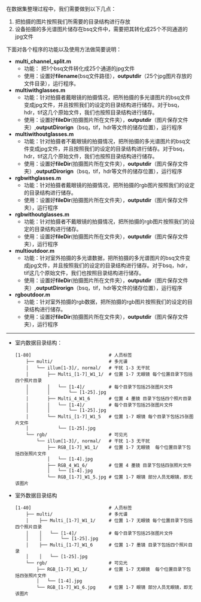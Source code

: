 

在数据集整理过程中，我们需要做到以下几点：

1. 把拍摄的图片按照我们所需要的目录结构进行存放
2. 设备拍摄的多光谱图片储存在bsq文件中，需要把其转化成25个不同通道的jpg文件

下面对各个程序的功能以及使用方法做简要说明：

- **multi_channel_split.m**
  - 功能： 把1个bsq文件转化成25个通道的jpg文件
  - 使用：设置好**filename**(bsq文件路径），**outputdir**（25个jpg图片存放的文件目录），运行程序。
- **multiwithglasses.m**
  - 功能：针对拍摄者戴眼镜的拍摄情况，把所拍摄的多光谱图片的bsq文件变成jpg文件，并且按照我们的设定的目录结构进行储存。对于bsq，hdr，tif这几个原始文件，我们也按照目录结构进行储存。
  - 使用：设置好**fileDir**(拍摄图片所在文件夹），**outputdir**（图片保存文件夹）,**outputDirorign**（bsq，tif，hdr等文件的储存位置），运行程序
- **multiwithoutglasses.m**
  - 功能：针对拍摄者不戴眼镜的拍摄情况，把所拍摄的多光谱图片的bsq文件变成jpg文件，并且按照我们的设定的目录结构进行储存。对于bsq，hdr，tif这几个原始文件，我们也按照目录结构进行储存。
  - 使用：设置好**fileDir**(拍摄图片所在文件夹），**outputdir**（图片保存文件夹）,**outputDirorign**（bsq，tif，hdr等文件的储存位置），运行程序
- **rgbwithglasses.m**
  - 功能：针对拍摄者戴眼镜的拍摄情况，把所拍摄的rgb图片按照我们的设定的目录结构进行储存。
  - 使用：设置好**fileDir**(拍摄图片所在文件夹），**outputdir**（图片保存文件夹），运行程序
- **rgbwithoutglasses.m**
  - 功能：针对拍摄者不戴眼镜的拍摄情况，把所拍摄的rgb图片按照我们的设定的目录结构进行储存。
  - 使用：设置好**fileDir**(拍摄图片所在文件夹），**outputdir**（图片保存文件夹），运行程序
- **multioutdoor.m**
  - 功能：针对室外拍摄的多光谱数据，把所拍摄的多光谱图片的bsq文件变成jpg文件，并且按照我们的设定的目录结构进行储存。对于bsq，hdr，tif这几个原始文件，我们也按照目录结构进行储存。
  - 使用：设置好**fileDir**(拍摄图片所在文件夹），**outputdir**（图片保存文件夹）,**outputDirorign**（bsq，tif，hdr等文件的储存位置），运行程序
- **rgboutdoor.m**
  - 功能：针对室外拍摄的rgb数据，把所拍摄的rgb图片按照我们的设定的目录结构进行储存。
  - 使用：设置好**fileDir**(拍摄图片所在文件夹），**outputdir**（图片保存文件夹），运行程序

----

- 室内数据目录结构：

  ```
  [1-80]                             # 人员标签
      ├── multi/                     # 多光谱
      │   └── illum[1-3]/, normal/   # 干扰 1-3 无干扰
      │       ├── Multi_[1-7]_W1_1/  # 位置 1-7 无眼镜 每个位置目录下包括四个照片目录
      │       │   └── [1-4]/         # 每个目录下包括25张图片文件
      │       │       └── [1-25].jpg
      │       ├── Multi_4_W1_6       # 位置 4 墨镜 目录下包括四个照片目录
      │       │   └── [1-4]/         # 每个目录下包括25张图片文件
      │       │       └── [1-25].jpg
      │       └── Multi_[1-7]_W1_5   # 位置 1-7 眼镜 每个目录下包括25张图片文件
      │           └── [1-25].jpg        
      └── rgb/                       # 可见光
          └── illum[1-3]/, normal/   # 干扰 1-3 无干扰
              ├── RGB_[1-7]_W1_1/    # 位置 1-7 无眼镜  每个位置目录下包括四张照片文件
              │   └── [1-4].jpg
              ├── RGB_4_W1_6/        # 位置 4 墨镜 目录下包括四张照片文件
              │   └── [1-4].jpg
              └── RGB_[1-7]_W1_5.jpg # 位置 1-7 眼镜 部分人员无眼镜，即无该图片
  ```

- 室外数据目录结构

  ```
  [1-40]                             # 人员标签
      ├── multi/                     # 多光谱
      │    ├── Multi_[1-7]_W1_1/     # 位置 1-7 无眼镜 每个位置目录下包括四个照片目录
      │    │   └── [1-4]/            # 每个目录下包括25张图片文件
      │    │       └── [1-25].jpg
      │    ├── Multi_[1-7]_W1_6      # 位置 1-7 墨镜 目录下包括四个照片目录
      │    │   └── [1-25].jpg   
      └── rgb/                       # 可见光
          ├── RGB_[1-7]_W1_1/        # 位置 1-7 无眼镜  每个位置目录下包括四张照片文件
          │   └── [1-4].jpg
          └── RGB_[1-7]_W1_6.jpg     # 位置 1-7 眼镜 部分人员无眼镜，即无该图片
  ```

  